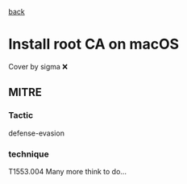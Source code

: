 [back](../index.md)
# Install root CA on macOS
Cover by sigma :x: 
## MITRE
### Tactic
defense-evasion
### technique
T1553.004
Many more think to do...